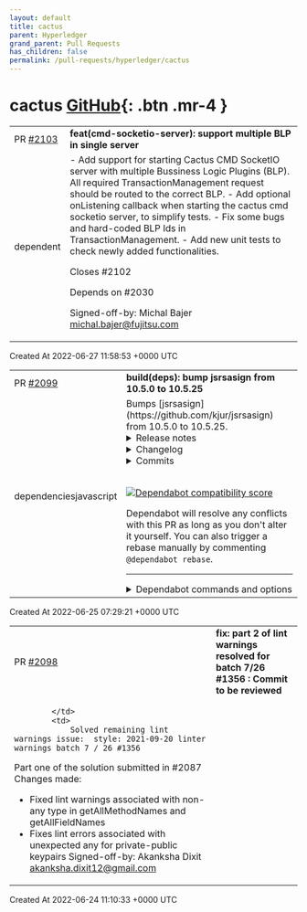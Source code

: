 ```yaml
---
layout: default
title: cactus
parent: Hyperledger
grand_parent: Pull Requests
has_children: false
permalink: /pull-requests/hyperledger/cactus
---
```


# cactus <span class="fs-3 right-align">[GitHub](https://github.com/hyperledger/cactus){: .btn .mr-4 }</span>


<div>
    <table>
        <tr>
            <td>
                PR <a href="https://github.com/hyperledger/cactus/pull/2103" class=".btn">#2103</a>
            </td>
            <td>
                <b>
                    feat(cmd-socketio-server): support multiple BLP in single server
                </b>
            </td>
        </tr>
        <tr>
            <td>
                <span class="chip">dependent</span>
            </td>
            <td>
                - Add support for starting Cactus CMD SocketIO server with multiple Bussiness Logic Plugins (BLP).
  All required TransactionManagement request should be routed to the correct BLP.
- Add optional onListening callback when starting the cactus cmd socketio server, to simplify tests.
- Fix some bugs and hard-coded BLP Ids in TransactionManagement.
- Add new unit tests to check newly added functionalities.

Closes #2102

Depends on #2030

Signed-off-by: Michal Bajer <michal.bajer@fujitsu.com>
            </td>
        </tr>
    </table>
    <div class="right-align">
        Created At 2022-06-27 11:58:53 +0000 UTC
    </div>
</div>

<div>
    <table>
        <tr>
            <td>
                PR <a href="https://github.com/hyperledger/cactus/pull/2099" class=".btn">#2099</a>
            </td>
            <td>
                <b>
                    build(deps): bump jsrsasign from 10.5.0 to 10.5.25
                </b>
            </td>
        </tr>
        <tr>
            <td>
                <span class="chip">dependencies</span><span class="chip">javascript</span>
            </td>
            <td>
                Bumps [jsrsasign](https://github.com/kjur/jsrsasign) from 10.5.0 to 10.5.25.
<details>
<summary>Release notes</summary>
<p><em>Sourced from <a href="https://github.com/kjur/jsrsasign/releases">jsrsasign's releases</a>.</em></p>
<blockquote>
<h2>CVE-2022-25898 Security fix in JWS and JWT validation</h2>
<ul>
<li>Changes from 10.5.24 to 10.5.25 (2022-Jun-23)
<ul>
<li>src/jws.js
<ul>
<li>JWS.verify and JWS.verifyJWT
<ul>
<li>CVE-2022-25898 SECURITY FIX:
verify and verifyJWT may accept signature with special characters
or \number characters by mistake.
Please see security advisory:
<a href="https://github.com/kjur/jsrsasign/security/advisories/GHSA-3fvg-4v2m-98jf">https://github.com/kjur/jsrsasign/security/advisories/GHSA-3fvg-4v2m-98jf</a></li>
</ul>
</li>
</ul>
</li>
<li>src/base64x.js
<ul>
<li>function isBase64URLDot added</li>
</ul>
</li>
<li>test/qunit-do-jwt-veri.html</li>
</ul>
</li>
</ul>
<h2>X509.getParam bugfix for v1 certificate</h2>
<ul>
<li>Changes from 10.5.23 to 10.5.24 (2022-Jun-04)
<ul>
<li>src/x509.js
<ul>
<li>X509.getParam bugfix for X.509v1 certificate without extension</li>
</ul>
</li>
</ul>
</li>
</ul>
<h2>BitString parsing bug fix</h2>
<ul>
<li>Changes from 10.5.22 to 10.5.23 (2022-May-27)
<ul>
<li>src/base64x.js
<ul>
<li>bitstrtobinstr bugfix fix</li>
</ul>
</li>
<li>src/asn1hex.js
<ul>
<li>ASN1HEX.parse change for bin string range</li>
</ul>
</li>
<li>npm/lib/footers.js
<ul>
<li>add missed exports (bitstrtobinstr, binstrtobitstr,
namearraytobinstr, extendClass)</li>
</ul>
</li>
<li>test/qunit-do-{asn1hex-parse,base64x}.html
<ul>
<li>add and fix some test cases for above</li>
</ul>
</li>
</ul>
</li>
</ul>
<h2>DERBitString, KeyUsage and  tsp PKIFailureInfo critical bug fix</h2>
<ul>
<li>Changes from 10.5.21 to 10.5.22 (2022-May-24)
<ul>
<li>src/asn1.js
<ul>
<li>DERBitString critical bugfix</li>
</ul>
</li>
<li>src/asn1tsp.js
<ul>
<li>PKIFailureInfo critical bugfix</li>
</ul>
</li>
<li>src/asn1x509.js
<ul>
<li>KeyUsage critical bugfix</li>
</ul>
</li>
<li>src/base64.x
<ul>
<li>namearraytobinstr critical bugfix</li>
</ul>
</li>
<li>test/qunit-do-{asn1,asn1tsp,asn1x509,base64x}.html
<ul>
<li>add and fix some test cases for above</li>
</ul>
</li>
</ul>
</li>
</ul>
<h2>OCSP ResponderID object udpate</h2>
<ul>
<li>Changes from 10.5.19 to 10.5.20 (2022-Apr-25)
<ul>
<li>src/asn1ocsp.js
<ul>
<li>ResponderID class now also supports PEM certificate or
X509 object for key and name field.</li>
</ul>
</li>
<li>test/qunit-do-asn1ocsp.html
<ul>
<li>add some test cases and fix for above</li>
</ul>
</li>
</ul>
</li>
</ul>
<!-- raw HTML omitted -->
</blockquote>
<p>... (truncated)</p>
</details>
<details>
<summary>Changelog</summary>
<p><em>Sourced from <a href="https://github.com/kjur/jsrsasign/blob/master/ChangeLog.txt">jsrsasign's changelog</a>.</em></p>
<blockquote>
<p>ChangeLog for jsrsasign</p>
<p>CVE-2022-25898 Security fix in JWS and JWT validation</p>
<ul>
<li>Changes from 10.5.24 to 10.5.25 (2022-Jun-23)
<ul>
<li>src/jws.js
<ul>
<li>JWS.verify and JWS.verifyJWT
<ul>
<li>CVE-2022-25898 SECURITY FIX:
verify and verifyJWT may accept signature with special characters
or \number characters by mistake.
Please see security advisory:
<a href="https://github.com/kjur/jsrsasign/security/advisories/GHSA-3fvg-4v2m-98jf">https://github.com/kjur/jsrsasign/security/advisories/GHSA-3fvg-4v2m-98jf</a></li>
</ul>
</li>
</ul>
</li>
<li>src/base64x.js
<ul>
<li>function isBase64URLDot added</li>
</ul>
</li>
<li>test/qunit-do-jwt-veri.html</li>
</ul>
</li>
</ul>
<p>X509.getParam bugfix for v1 certificate</p>
<ul>
<li>Changes from 10.5.23 to 10.5.24 (2022-Jun-04)
<ul>
<li>src/x509.js
<ul>
<li>X509.getParam bugfix for X.509v1 certificate without extension</li>
</ul>
</li>
</ul>
</li>
</ul>
<p>BitString parsing bug fix</p>
<ul>
<li>Changes from 10.5.22 to 10.5.23 (2022-May-27)
<ul>
<li>src/base64x.js
<ul>
<li>bitstrtobinstr bugfix fix</li>
</ul>
</li>
<li>src/asn1hex.js
<ul>
<li>ASN1HEX.parse change for bin string range</li>
</ul>
</li>
<li>npm/lib/footers.js
<ul>
<li>add missed exports (bitstrtobinstr, binstrtobitstr,
namearraytobinstr, extendClass)</li>
</ul>
</li>
<li>test/qunit-do-{asn1hex-parse,base64x}.html
<ul>
<li>add and fix some test cases for above</li>
</ul>
</li>
</ul>
</li>
</ul>
<p>DERBitString, KeyUsage and  tsp PKIFailureInfo critical bug fix</p>
<ul>
<li>Changes from 10.5.21 to 10.5.22 (2022-May-24)
<ul>
<li>src/asn1.js
<ul>
<li>DERBitString critical bugfix</li>
</ul>
</li>
<li>src/asn1tsp.js
<ul>
<li>PKIFailureInfo critical bugfix</li>
</ul>
</li>
<li>src/asn1x509.js
<ul>
<li>KeyUsage critical bugfix</li>
</ul>
</li>
<li>src/base64.x
<ul>
<li>namearraytobinstr critical bugfix</li>
</ul>
</li>
<li>test/qunit-do-{asn1,asn1tsp,asn1x509,base64x}.html
<ul>
<li>add and fix some test cases for above</li>
</ul>
</li>
</ul>
</li>
</ul>
<p>DERBitString, KeyUsage and  tsp PKIFailureInfo fix</p>
<ul>
<li>Changes from 10.5.20 to 10.5.21 (2022-May-23) <em>RELEASE RESIGNED</em>
<ul>
<li>src/asn1x509.js
<ul>
<li>KeyUsage bugfix, refactoring</li>
</ul>
</li>
</ul>
</li>
</ul>
<!-- raw HTML omitted -->
</blockquote>
<p>... (truncated)</p>
</details>
<details>
<summary>Commits</summary>
<ul>
<li><a href="https://github.com/kjur/jsrsasign/commit/4536a6e9e8bcf1a644ab7c07ed96e453347dae41"><code>4536a6e</code></a> CVE-2022-25898 Security fix in JWS and JWT validation</li>
<li><a href="https://github.com/kjur/jsrsasign/commit/3edc0070846922daea98d9588978e91d855577ec"><code>3edc007</code></a> 10.5.24 release</li>
<li><a href="https://github.com/kjur/jsrsasign/commit/f6b7916b551ff9962d6148f9a2a7720b144bb795"><code>f6b7916</code></a> 10.5.23 release</li>
<li><a href="https://github.com/kjur/jsrsasign/commit/2613c64559768b91dde9793dfa318feacb7c3b8a"><code>2613c64</code></a> 10.5.22 release</li>
<li><a href="https://github.com/kjur/jsrsasign/commit/4274a59818983958d9eb7b58d37eee98f823689b"><code>4274a59</code></a> 10.5.21 release</li>
<li><a href="https://github.com/kjur/jsrsasign/commit/f11615a8c78b7cedabe00653948fadf65328261c"><code>f11615a</code></a> ResponderID API doc update</li>
<li><a href="https://github.com/kjur/jsrsasign/commit/5efa282c82d1a34d8f6126eca60bb4c3416b1d01"><code>5efa282</code></a> 10.5.20 release</li>
<li><a href="https://github.com/kjur/jsrsasign/commit/041564e2cb9ea0d0909467c2e9e88cd2c252c9dc"><code>041564e</code></a> 10.5.19 release</li>
<li><a href="https://github.com/kjur/jsrsasign/commit/751ee07a30e77be9737476b79f8120a65b20f5eb"><code>751ee07</code></a> 10.5.18 release</li>
<li><a href="https://github.com/kjur/jsrsasign/commit/52d2b5528d1174d0ee7ad591cb853d37874e98dd"><code>52d2b55</code></a> 10.5.17 release</li>
<li>Additional commits viewable in <a href="https://github.com/kjur/jsrsasign/compare/10.5.0...10.5.25">compare view</a></li>
</ul>
</details>
<br />


[![Dependabot compatibility score](https://dependabot-badges.githubapp.com/badges/compatibility_score?dependency-name=jsrsasign&package-manager=npm_and_yarn&previous-version=10.5.0&new-version=10.5.25)](https://docs.github.com/en/github/managing-security-vulnerabilities/about-dependabot-security-updates#about-compatibility-scores)

Dependabot will resolve any conflicts with this PR as long as you don't alter it yourself. You can also trigger a rebase manually by commenting `@dependabot rebase`.

[//]: # (dependabot-automerge-start)
[//]: # (dependabot-automerge-end)

---

<details>
<summary>Dependabot commands and options</summary>
<br />

You can trigger Dependabot actions by commenting on this PR:
- `@dependabot rebase` will rebase this PR
- `@dependabot recreate` will recreate this PR, overwriting any edits that have been made to it
- `@dependabot merge` will merge this PR after your CI passes on it
- `@dependabot squash and merge` will squash and merge this PR after your CI passes on it
- `@dependabot cancel merge` will cancel a previously requested merge and block automerging
- `@dependabot reopen` will reopen this PR if it is closed
- `@dependabot close` will close this PR and stop Dependabot recreating it. You can achieve the same result by closing it manually
- `@dependabot ignore this major version` will close this PR and stop Dependabot creating any more for this major version (unless you reopen the PR or upgrade to it yourself)
- `@dependabot ignore this minor version` will close this PR and stop Dependabot creating any more for this minor version (unless you reopen the PR or upgrade to it yourself)
- `@dependabot ignore this dependency` will close this PR and stop Dependabot creating any more for this dependency (unless you reopen the PR or upgrade to it yourself)
- `@dependabot use these labels` will set the current labels as the default for future PRs for this repo and language
- `@dependabot use these reviewers` will set the current reviewers as the default for future PRs for this repo and language
- `@dependabot use these assignees` will set the current assignees as the default for future PRs for this repo and language
- `@dependabot use this milestone` will set the current milestone as the default for future PRs for this repo and language

You can disable automated security fix PRs for this repo from the [Security Alerts page](https://github.com/hyperledger/cactus/network/alerts).

</details>
            </td>
        </tr>
    </table>
    <div class="right-align">
        Created At 2022-06-25 07:29:21 +0000 UTC
    </div>
</div>

<div>
    <table>
        <tr>
            <td>
                PR <a href="https://github.com/hyperledger/cactus/pull/2098" class=".btn">#2098</a>
            </td>
            <td>
                <b>
                    fix: part 2 of lint warnings resolved for batch 7/26 #1356 : Commit to be reviewed
                </b>
            </td>
        </tr>
        <tr>
            <td>
                
            </td>
            <td>
                Solved remaining lint warnings issue:  style: 2021-09-20 linter warnings batch 7 / 26 #1356
Part one of the solution submitted in #2087
Changes made:
- Fixed lint warnings associated with  non-any type in getAllMethodNames and getAllFieldNames
- Fixes lint errors associated with unexpected any for private-public keypairs
Signed-off-by: Akanksha Dixit <akanksha.dixit12@gmail.com>
            </td>
        </tr>
    </table>
    <div class="right-align">
        Created At 2022-06-24 11:10:33 +0000 UTC
    </div>
</div>

